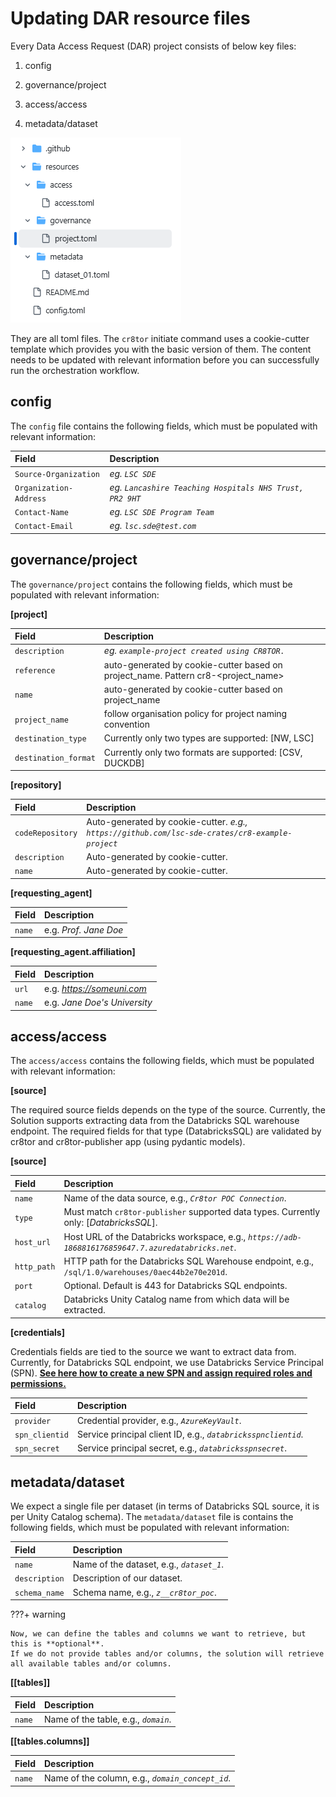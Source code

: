 # Updating DAR resource files

Every Data Access Request (DAR) project consists of below key files:

1) config

2) governance/project

3) access/access

4) metadata/dataset

![Initial state of the project repository](./../assets/screenshots/project_repo_initial_state.png)

They are all toml files. The `cr8tor` initiate command uses a cookie-cutter template which provides you with the basic version of them. The content needs to be updated with relevant information before you can successfully run the orchestration workflow.

## config

The `config` file contains the following fields, which must be populated with relevant information:

| Field                 | Description                                         |
| :-------------------- | :-------------------------------------------------- |
| `Source-Organization` | *eg. `LSC SDE`*                                     |
| `Organization-Address`| *eg. `Lancashire Teaching Hospitals NHS Trust, PR2 9HT`* |
| `Contact-Name`        | *eg. `LSC SDE Program Team`*                        |
| `Contact-Email`       | *eg. `lsc.sde@test.com`*                            |

## governance/project

The `governance/project` contains the following fields, which must be populated with relevant information:

**[project]**

| Field                 | Description                                         |
| :-------------------- | :-------------------------------------------------- |
| `description`         | *eg. `example-project created using CR8TOR.`*       |
| `reference`           | auto-generated by cookie-cutter based on project_name. Pattern cr8-&lt;project_name&gt;|
| `name`                | auto-generated by cookie-cutter based on project_name|
| `project_name`        | follow organisation policy for project naming convention |
| `destination_type`    | Currently only two types are supported: [NW, LSC] |
| `destination_format`  | Currently only two formats are supported: [CSV, DUCKDB] |

**[repository]**

| Field            | Description                                                                                     |
| :--------------- | :---------------------------------------------------------------------------------------------- |
| `codeRepository` | Auto-generated by cookie-cutter. *e.g., `https://github.com/lsc-sde-crates/cr8-example-project`* |
| `description`    | Auto-generated by cookie-cutter.                                                               |
| `name`           | Auto-generated by cookie-cutter.                                                               |

**[requesting_agent]**

| Field            | Description            |
| :--------------- | :--------------------- |
| `name`           | e.g. *Prof. Jane Doe* |

**[requesting_agent.affiliation]**

| Field  | Description                     |
| :----  | :------------------------------ |
| `url`  | e.g. *https://someuni.com*      |
| `name` | e.g. *Jane Doe's University*   |

## access/access

The `access/access` contains the following fields, which must be populated with relevant information:

**[source]**

The required source fields depends on the type of the source. Currently, the Solution supports extracting data from the Databricks SQL warehouse endpoint.
The required fields for that type (DatabricksSQL) are validated by cr8tor and cr8tor-publisher app (using pydantic models).

**[source]**

| Field         | Description                                                                                     |
| :------------ | :---------------------------------------------------------------------------------------------- |
| `name`        | Name of the data source, e.g., *`Cr8tor POC Connection`*.                                       |
| `type`        | Must match `cr8tor-publisher` supported data types. Currently only: [*DatabricksSQL*].          |
| `host_url`    | Host URL of the Databricks workspace, e.g., *`https://adb-1868816176859647.7.azuredatabricks.net`*. |
| `http_path`   | HTTP path for the Databricks SQL Warehouse endpoint, e.g., `/sql/1.0/warehouses/0aec44b2e70e201d`. |
| `port`        | Optional. Default is 443 for Databricks SQL endpoints.                                          |
| `catalog`     | Databricks Unity Catalog name from which data will be extracted.                                |

**[credentials]**

Credentials fields are tied to the source we want to extract data from.
Currently, for Databricks SQL endpoint, we use Databricks Service Principal (SPN). [**See here how to create a new SPN and assign required roles and permissions.**](./../developer-guide/source-setup.md)

| Field            | Description                                                                                     |
| :--------------- | :---------------------------------------------------------------------------------------------- |
| `provider`       | Credential provider, e.g., *`AzureKeyVault`*.                                                   |
| `spn_clientid`   | Service principal client ID, e.g., *`databricksspnclientid`*.                                   |
| `spn_secret`     | Service principal secret, e.g., *`databricksspnsecret`*.                                        |

## metadata/dataset

We expect a single file per dataset (in terms of Databricks SQL source, it is per Unity Catalog schema).
The `metadata/dataset` file is contains the following fields, which must be populated with relevant information:

| Field         | Description                                                                                     |
| :------------ | :---------------------------------------------------------------------------------------------- |
| `name`        | Name of the dataset, e.g., *`dataset_1`*.                                                       |
| `description` | Description of our dataset.                                                                     |
| `schema_name` | Schema name, e.g., *`z__cr8tor_poc`*.                                                           |

???+ warning

    Now, we can define the tables and columns we want to retrieve, but this is **optional**.
    If we do not provide tables and/or columns, the solution will retrieve all available tables and/or columns.

**[[tables]]**

| Field         | Description                                                                                     |
| :------------ | :---------------------------------------------------------------------------------------------- |
| `name`        | Name of the table, e.g., *`domain`*.                                                            |

**[[tables.columns]]**

| Field         | Description                                                                                     |
| :------------ | :---------------------------------------------------------------------------------------------- |
| `name`        | Name of the column, e.g., *`domain_concept_id`*.                                                |
